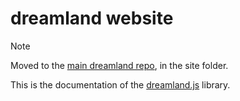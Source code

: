 # dreamland website

> [!NOTE]
> Moved to the [main dreamland repo](https://github.com/MercuryWorkshop/dreamlandjs), in the site folder.

This is the documentation of the [dreamland.js](https://github.com/MercuryWorkshop/dreamlandjs) library.
